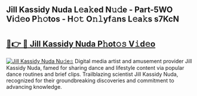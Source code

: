 ## Jill Kassidy Nuda L𝚎a𝚔ed N𝚞𝚍e - Part-5WO Vi𝚍𝚎o P𝚑𝚘tos - H𝚘𝚝 O𝚗𝚕yf𝚊ns L𝚎a𝚔s s7KcN

# <h2><a href="http://kfc0u2.oniu.top/?m=Jill+Kassidy+Nuda">🔗👉 🔴 Jill Kassidy Nuda P𝚑ot𝚘𝚜 V𝚒d𝚎o</a></h2>

[![Jill Kassidy Nuda Nu𝚍e𝚜](https://i.imgur.com/0qMVB7G.gif)](http://kfc0u2.oniu.top/?m=Jill+Kassidy+Nuda)
Digital media artist and amusement provider Jill Kassidy Nuda, famed for sharing dance and lifestyle content via popular dance routines and brief clips. Trailblazing scientist Jill Kassidy Nuda, recognized for their groundbreaking discoveries and commitment to advancing knowledge.  
